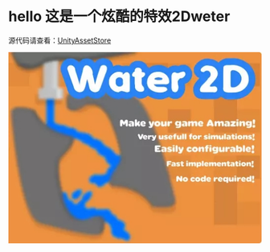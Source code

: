 # hello 这是一个炫酷的特效2Dweter


源代码请查看：[UnityAssetStore](https://assetstore.unity.com/packages/tools/particles-effects/water-2d-136297)

![Water 2D](weter.jpg)
